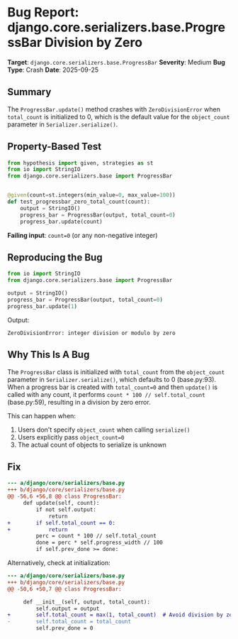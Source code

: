 # Bug Report: django.core.serializers.base.ProgressBar Division by Zero

**Target**: `django.core.serializers.base.ProgressBar`
**Severity**: Medium
**Bug Type**: Crash
**Date**: 2025-09-25

## Summary

The `ProgressBar.update()` method crashes with `ZeroDivisionError` when `total_count` is initialized to 0, which is the default value for the `object_count` parameter in `Serializer.serialize()`.

## Property-Based Test

```python
from hypothesis import given, strategies as st
from io import StringIO
from django.core.serializers.base import ProgressBar


@given(count=st.integers(min_value=0, max_value=100))
def test_progressbar_zero_total_count(count):
    output = StringIO()
    progress_bar = ProgressBar(output, total_count=0)
    progress_bar.update(count)
```

**Failing input**: `count=0` (or any non-negative integer)

## Reproducing the Bug

```python
from io import StringIO
from django.core.serializers.base import ProgressBar

output = StringIO()
progress_bar = ProgressBar(output, total_count=0)
progress_bar.update(1)
```

Output:
```
ZeroDivisionError: integer division or modulo by zero
```

## Why This Is A Bug

The `ProgressBar` class is initialized with `total_count` from the `object_count` parameter in `Serializer.serialize()`, which defaults to 0 (base.py:93). When a progress bar is created with `total_count=0` and then `update()` is called with any count, it performs `count * 100 // self.total_count` (base.py:59), resulting in a division by zero error.

This can happen when:
1. Users don't specify `object_count` when calling `serialize()`
2. Users explicitly pass `object_count=0`
3. The actual count of objects to serialize is unknown

## Fix

```diff
--- a/django/core/serializers/base.py
+++ b/django/core/serializers/base.py
@@ -56,6 +56,8 @@ class ProgressBar:
     def update(self, count):
         if not self.output:
             return
+        if self.total_count == 0:
+            return
         perc = count * 100 // self.total_count
         done = perc * self.progress_width // 100
         if self.prev_done >= done:
```

Alternatively, check at initialization:

```diff
--- a/django/core/serializers/base.py
+++ b/django/core/serializers/base.py
@@ -50,6 +50,7 @@ class ProgressBar:

     def __init__(self, output, total_count):
         self.output = output
+        self.total_count = max(1, total_count)  # Avoid division by zero
-        self.total_count = total_count
         self.prev_done = 0
```